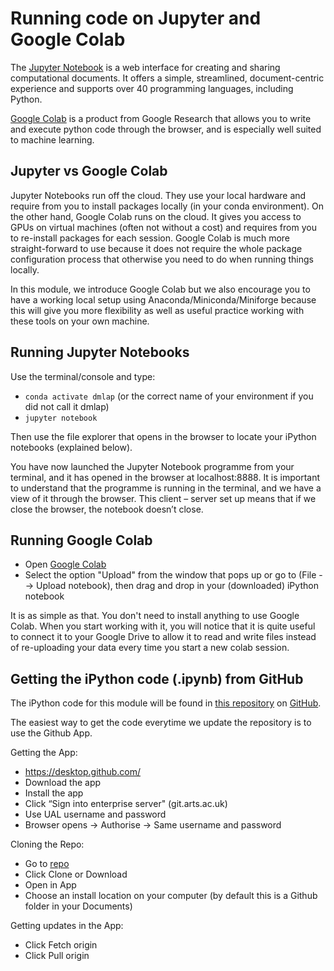 # Running code on Jupyter and Google Colab

The [Jupyter Notebook](https://jupyter.org) is a web interface for creating and sharing computational documents. It offers a simple, streamlined, document-centric experience and supports over 40 programming languages, including Python.

[Google Colab](https://colab.research.google.com) is a product from Google Research that allows you to write and execute python code through the browser, and is especially well suited to machine learning.

## Jupyter vs Google Colab

Jupyter Notebooks run off the cloud. They use your local hardware and require from you to install packages locally (in your conda environment). On the other hand, Google Colab runs on the cloud. It gives you access to GPUs on virtual machines (often not without a cost) and requires from you to re-install packages for each session. Google Colab is much more straight-forward to use because it does not require the whole package configuration process that otherwise you need to do when running things locally. 

In this module, we introduce Google Colab but we also encourage you to have a working local setup using Anaconda/Miniconda/Miniforge because this will give you more flexibility as well as useful practice working with these tools on your own machine.

## Running Jupyter Notebooks

Use the terminal/console and type:
- ``conda activate dmlap`` (or the correct name of your environment if you did not call it dmlap)
- ``jupyter notebook``

Then use the file explorer that opens in the browser to locate your iPython notebooks (explained below).

You have now launched the Jupyter Notebook programme from your terminal, and it has opened in the browser at localhost:8888. It is important to understand that the programme is running in the terminal, and we have a view of it through the browser. This client – server set up means that if we close the browser, the notebook doesn’t close. 

## Running Google Colab

- Open [Google Colab](https://colab.research.google.com)
- Select the option "Upload" from the window that pops up or go to (File --> Upload notebook), then drag and drop in your (downloaded) iPython notebook

It is as simple as that. You don't need to install anything to use Google Colab. When you start working with it, you will notice that it is quite useful to connect it to your Google Drive to allow it to read and write files instead of re-uploading your data every time you start a new colab session.

## Getting the iPython code (.ipynb) from GitHub

The iPython code for this module will be found in [this repository](https://github.com/colormotor/DMLAP) on [GitHub](https://github.com).

The easiest way to get the code everytime we update the repository is to use the Github App.

Getting the App:
- https://desktop.github.com/
- Download the app
- Install the app
- Click “Sign into enterprise server" (git.arts.ac.uk)
- Use UAL username and password
- Browser opens -> Authorise -> Same username and password

Cloning the Repo:
- Go to [repo](https://github.com/colormotor/DMLAP)
- Click Clone or Download
- Open in App
- Choose an install location on your computer (by default this is a Github folder in your Documents)

Getting updates in the App:
- Click Fetch origin
- Click Pull origin